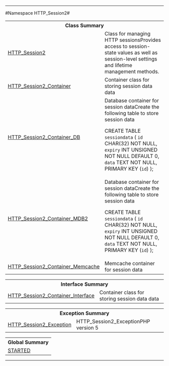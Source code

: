 

- - -

#Namespace HTTP_Session2#

<table class="title">
<tr><th colspan="2" class="title">Class Summary</th></tr>
<tr><td class="name"><a href="https://github.com/JeyDotC/Hirudo-docs/blob/master/http_session2/http_session2.html">HTTP_Session2</a></td><td class="description">Class for managing HTTP sessionsProvides access to session-state values as well as session-level
settings and lifetime management methods.
</td></tr>
<tr><td class="name"><a href="https://github.com/JeyDotC/Hirudo-docs/blob/master/http_session2/http_session2_container.html">HTTP_Session2_Container</a></td><td class="description">Container class for storing session data data</td></tr>
<tr><td class="name"><a href="https://github.com/JeyDotC/Hirudo-docs/blob/master/http_session2/http_session2_container_db.html">HTTP_Session2_Container_DB</a></td><td class="description">Database container for session dataCreate the following table to store session data

CREATE TABLE `sessiondata` (
`id` CHAR(32) NOT NULL,
`expiry` INT UNSIGNED NOT NULL DEFAULT 0,
`data` TEXT NOT NULL,
PRIMARY KEY (`id`)
);
</td></tr>
<tr><td class="name"><a href="https://github.com/JeyDotC/Hirudo-docs/blob/master/http_session2/http_session2_container_mdb2.html">HTTP_Session2_Container_MDB2</a></td><td class="description">Database container for session dataCreate the following table to store session data

CREATE TABLE `sessiondata` (
`id` CHAR(32) NOT NULL,
`expiry` INT UNSIGNED NOT NULL DEFAULT 0,
`data` TEXT NOT NULL,
PRIMARY KEY (`id`)
);
</td></tr>
<tr><td class="name"><a href="https://github.com/JeyDotC/Hirudo-docs/blob/master/http_session2/http_session2_container_memcache.html">HTTP_Session2_Container_Memcache</a></td><td class="description">Memcache container for session data</td></tr>
</table>

<table class="title">
<tr><th colspan="2" class="title">Interface Summary</th></tr>
<tr><td class="name"><a href="https://github.com/JeyDotC/Hirudo-docs/blob/master/http_session2/http_session2_container_interface.html">HTTP_Session2_Container_Interface</a></td><td class="description">Container class for storing session data data</td></tr>
</table>

<table class="title">
<tr><th colspan="2" class="title">Exception Summary</th></tr>
<tr><td class="name"><a href="https://github.com/JeyDotC/Hirudo-docs/blob/master/http_session2/http_session2_exception.html">HTTP_Session2_Exception</a></td><td class="description">HTTP_Session2_ExceptionPHP version 5</td></tr>
</table>

<table class="title">
<tr><th colspan="2" class="title">Global Summary</th></tr>
<tr><td class="name"><a href="package-globals.md#STARTED">STARTED</a></td><td class="description"></td></tr>
</table>

- - -

